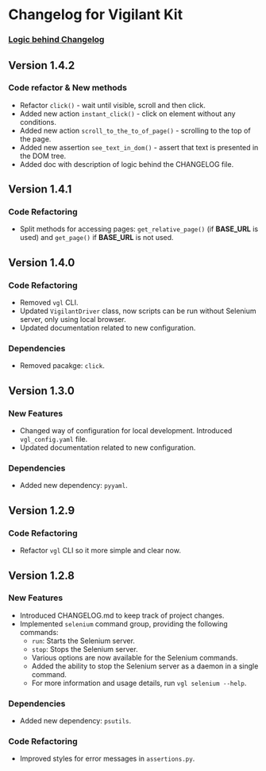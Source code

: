 # Changelog for Vigilant Kit

### [Logic behind Changelog](docs/changelog_logic.md)

## Version 1.4.2

### Code refactor & New methods

- Refactor `click()` - wait until visible, scroll and then click.
- Added new action `instant_click()` - click on element without any conditions.
- Added new action `scroll_to_the_to_of_page()` - scrolling to the top of the page.
- Added new assertion `see_text_in_dom()` - assert that text is presented in the DOM tree.
- Added doc with description of logic behind the CHANGELOG file.


## Version 1.4.1

### Code Refactoring
- Split methods for accessing pages: `get_relative_page()` (if **BASE_URL** is used) and 
`get_page()` if **BASE_URL** is not used.


## Version 1.4.0

### Code Refactoring
- Removed `vgl` CLI.
- Updated `VigilantDriver` class, now scripts can be run without Selenium server, only using local browser.
- Updated documentation related to new configuration.

### Dependencies

- Removed pacakge: `click`.


## Version 1.3.0

### New Features

- Changed way of configuration for local development. Introduced `vgl_config.yaml` file.
- Updated documentation related to new configuration.

### Dependencies

- Added new dependency: `pyyaml`.

## Version 1.2.9

### Code Refactoring

- Refactor `vgl` CLI so it more simple and clear now.

## Version 1.2.8

### New Features

- Introduced CHANGELOG.md to keep track of project changes.
- Implemented `selenium` command group, providing the following commands:
  - `run`: Starts the Selenium server.
  - `stop`: Stops the Selenium server.
  - Various options are now available for the Selenium commands.
  - Added the ability to stop the Selenium server as a daemon in a single command.
  - For more information and usage details, run `vgl selenium --help`.

### Dependencies

- Added new dependency: `psutils`.

### Code Refactoring

- Improved styles for error messages in `assertions.py`.



